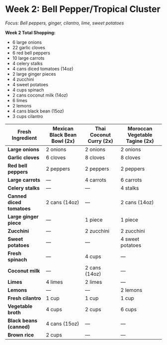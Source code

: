 # Week 2: Bell Pepper/Tropical Cluster

*Focus: Bell peppers, ginger, cilantro, lime, sweet potatoes*

**Week 2 Total Shopping:**
- 6 large onions
- 22 garlic cloves
- 6 red bell peppers
- 10 large carrots
- 4 celery stalks
- 4 cans diced tomatoes (14oz)
- 2 large ginger pieces
- 4 zucchini
- 4 sweet potatoes
- 4 cups spinach
- 2 cans coconut milk (14oz)
- 6 limes
- 2 lemons
- 4 cans black bean (15oz)
- 3 cups cilantro

| **Fresh Ingredient** | **Mexican Black Bean Bowl** (2x) | **Thai Coconut Curry** (2x) | **Moroccan Vegetable Tagine** (2x) |
|---|---|---|---|
| **Large onions** | 2 onions | 2 onions | 2 onions |
| **Garlic cloves** | 6 cloves | 8 cloves | 8 cloves |
| **Red bell peppers** | 2 peppers | 2 peppers | 2 peppers |
| **Large carrots** | — | 4 carrots | 6 carrots |
| **Celery stalks** | — | — | 4 stalks |
| **Canned diced tomatoes** | 2 cans (14oz) | — | 2 cans (14oz) |
| **Large ginger piece** | — | 1 piece | 1 piece |
| **Zucchini** | — | 2 zucchini | 2 zucchini |
| **Sweet potatoes** | — | — | 4 sweet potatoes |
| **Fresh spinach** | — | 4 cups | — |
| **Coconut milk** | — | 2 cans (14oz) | — |
| **Limes** | 4 limes | 2 limes | — |
| **Lemons** | — | — | 2 lemons |
| **Fresh cilantro** | 1 cup | 1 cup | 1 cup |
| **Vegetable broth** | 4 cups | 2 cups | 6 cups |
| **Black beans (canned)** | 4 cans (15oz) | — | — |
| **Brown rice** | 2 cups | — | — |
